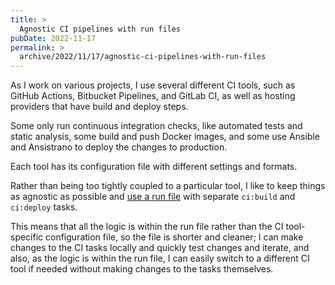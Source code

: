 ```yaml
---
title: >
  Agnostic CI pipelines with run files
pubDate: 2022-11-17
permalink: >
  archive/2022/11/17/agnostic-ci-pipelines-with-run-files
---
```


As I work on various projects, I use several different CI tools, such as GitHub Actions, Bitbucket Pipelines, and GitLab CI, as well as hosting providers that have build and deploy steps.

Some only run continuous integration checks, like automated tests and static analysis, some build and push Docker images, and some use Ansible and Ansistrano to deploy the changes to production.

Each tool has its configuration file with different settings and formats.

Rather than being too tightly coupled to a particular tool, I like to keep things as agnostic as possible and [use a run file]() with separate `ci:build` and `ci:deploy` tasks.

This means that all the logic is within the run file rather than the CI tool-specific configuration file, so the file is shorter and cleaner; I can make changes to the CI tasks locally and quickly test changes and iterate, and also, as the logic is within the run file, I can easily switch to a different CI tool if needed without making changes to the tasks themselves.

